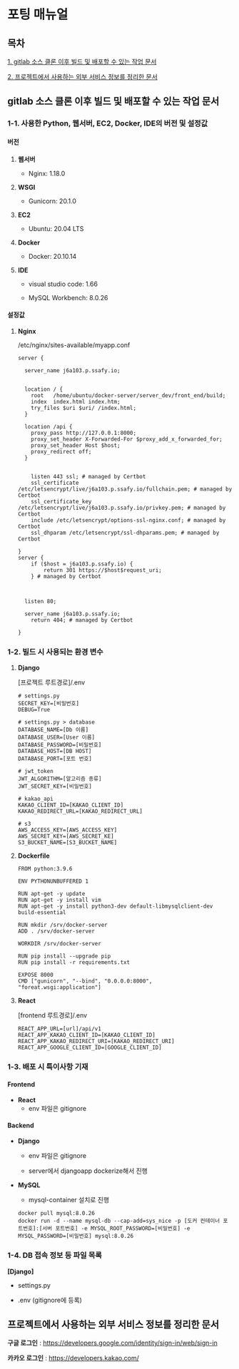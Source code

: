 # 포팅 매뉴얼

## 목차

[1. gitlab 소스 클론 이후 빌드 및 배포할 수 있는 작업 문서](#gitlab-소스-클론-이후-빌드-및-배포할-수-있는-작업-문서)

[2. 프로젝트에서 사용하는 외부 서비스 정보를 정리한 문서](#프로젝트에서-사용하는-외부-서비스-정보를-정리한-문서)



## gitlab 소스 클론 이후 빌드 및 배포할 수 있는 작업 문서

### 1-1. 사용한 Python, 웹서버, EC2, Docker, IDE의 버전 및 설정값

#### 버전

1. **웹서버**
   - Nginx: 1.18.0
2. **WSGI**
   - Gunicorn: 20.1.0
3. **EC2**
   - Ubuntu: 20.04 LTS
4. **Docker**
   - Docker: 20.10.14

5. **IDE**

   - visual studio code: 1.66

   - MySQL Workbench: 8.0.26

#### 설정값

1. **Nginx** 

   /etc/nginx/sites-available/myapp.conf

   ```
   server {
    
     server_name j6a103.p.ssafy.io;
   
   
     location / {
       root   /home/ubuntu/docker-server/server_dev/front_end/build;
       index  index.html index.htm;
       try_files $uri $uri/ /index.html;
     }
   
     location /api {
       proxy_pass http://127.0.0.1:8000;
       proxy_set_header X-Forwarded-For $proxy_add_x_forwarded_for;
       proxy_set_header Host $host;
       proxy_redirect off;
     }
   
   
       listen 443 ssl; # managed by Certbot
       ssl_certificate /etc/letsencrypt/live/j6a103.p.ssafy.io/fullchain.pem; # managed by Certbot
       ssl_certificate_key /etc/letsencrypt/live/j6a103.p.ssafy.io/privkey.pem; # managed by Certbot
       include /etc/letsencrypt/options-ssl-nginx.conf; # managed by Certbot
       ssl_dhparam /etc/letsencrypt/ssl-dhparams.pem; # managed by Certbot
   
   }
   server {
       if ($host = j6a103.p.ssafy.io) {
           return 301 https://$host$request_uri;
       } # managed by Certbot
   
   
   
     listen 80;
    
     server_name j6a103.p.ssafy.io;
       return 404; # managed by Certbot
   
   }
   ```

   

### 1-2. 빌드 시 사용되는 환경 변수

1. **Django**

   [프로젝트 루트경로]/.env

   ```
   # settings.py
   SECRET_KEY=[비밀번호]
   DEBUG=True
   
   # settings.py > database
   DATABASE_NAME=[Db 이름]
   DATABASE_USER=[User 이름]
   DATABASE_PASSWORD=[비밀번호]
   DATABASE_HOST=[DB HOST]
   DATABASE_PORT=[포트 번호]
   
   # jwt_token
   JWT_ALGORITHM=[알고리즘 종류]
   JWT_SECRET_KEY=[비밀번호]
   
   # kakao_api
   KAKAO_CLIENT_ID=[KAKAO_CLIENT_ID]
   KAKAO_REDIRECT_URL=[KAKAO_REDIRECT_URL]
   
   # s3
   AWS_ACCESS_KEY=[AWS_ACCESS_KEY]
   AWS_SECRET_KEY=[AWS_SECRET_KE]
   S3_BUCKET_NAME=[S3_BUCKET_NAME]
   ```

2. **Dockerfile**

   ```
   FROM python:3.9.6  
   
   ENV PYTHONUNBUFFERED 1 
   
   RUN apt-get -y update 
   RUN apt-get -y install vim 
   RUN apt-get -y install python3-dev default-libmysqlclient-dev build-essential
   
   RUN mkdir /srv/docker-server 
   ADD . /srv/docker-server 
   
   WORKDIR /srv/docker-server 
   
   RUN pip install --upgrade pip 
   RUN pip install -r requirements.txt 
   
   EXPOSE 8000
   CMD ["gunicorn", "--bind", "0.0.0.0:8000", "foreat.wsgi:application"]
   ```

3. **React**

   [frontend 루트경로]/.env

   ```
   REACT_APP_URL=[url]/api/v1
   REACT_APP_KAKAO_CLIENT_ID=[KAKAO_CLIENT_ID]
   REACT_APP_KAKAO_REDIRECT_URI=[KAKAO_REDIRECT_URI]
   REACT_APP_GOOGLE_CLIENT_ID=[GOOGLE_CLIENT_ID]
   ```



### 1-3. 배포 시 특이사항 기재

#### Frontend

- **React** 
  - env 파일은 gitignore

#### Backend

- **Django** 

  - env 파일은 gitignore

  - server에서 djangoapp dockerize해서 진행

- **MySQL** 

  - mysql-container 설치로 진행

  ```
  docker pull mysql:8.0.26
  docker run -d --name mysql-db --cap-add=sys_nice -p [도커 컨테이너 포트번호]:[서버 포트번호] -e MYSQL_ROOT_PASSWORD=[비밀번호] -e MYSQL_PASSWORD=[비밀번호] mysql:8.0.26
  ```



### 1-4. DB 접속 정보 등 파일 목록

**[Django]**

- settings.py

- .env  (gitignore에 등록)





## 프로젝트에서 사용하는 외부 서비스 정보를 정리한 문서

**구글 로그인** : https://developers.google.com/identity/sign-in/web/sign-in

**카카오 로그인** : https://developers.kakao.com/